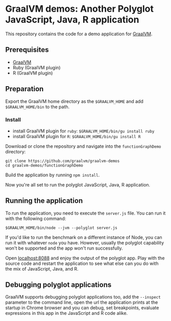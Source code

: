 # GraalVM demos: Another Polyglot JavaScript, Java, R application


This repository contains the code for a demo application for [GraalVM](graalvm.org).

## Prerequisites
* [GraalVM](http://graalvm.org)
* Ruby (GraalVM plugin)
* R (GraalVM plugin)

## Preparation

Export the GraalVM home directory as the `$GRAALVM_HOME` and add `$GRAALVM_HOME/bin` to the path.

### Install 

- install GraalVM plugin for `ruby`: `$GRAALVM_HOME/bin/gu install ruby`
- install GraalVM plugin for `R`: `$GRAALVM_HOME/bin/gu install R`

Download or clone the repository and navigate into the `functionGraphDemo` directory:

```
git clone https://github.com/graalvm/graalvm-demos
cd graalvm-demos/functionGraphDemo
```

Build the application by running `npm install`.

Now you're all set to run the polyglot JavaScript, Java, R application.


## Running the application

To run the application, you need to execute the `server.js` file.
You can run it with the following command:

```
$GRAALVM_HOME/bin/node --jvm --polyglot server.js
```

If you'd like to run the benchmark on a different instance of Node, you can run it with whatever `node` you have. However, usually the polyglot capability won't be supported and the app won't run successfully.

Open [localhost:8088](localhost:8088) and enjoy the output of the polyglot app. Play with the source code and restart the application to see what else can you do with the mix of JavaScript, Java, and R.

## Debugging polyglot applications

GraalVM supports debugging polyglot applications too, add the `--inspect` parameter to the command line, open the url the application prints at the startup in Chrome browser and you can debug, set breakpoints, evaluate expressions in this app in the JavaScript and R code alike.
